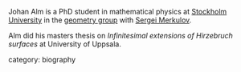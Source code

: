 Johan Alm is a PhD student in mathematical physics at [Stockholm University](http://www.su.se/) in the [geometry group](http://www2.math.su.se/matematik/geometri/research.html.en) with [Sergei Merkulov](http://www2.math.su.se/~sm/).

Alm did his masters thesis on _Infinitesimal extensions of Hirzebruch surfaces_ at University of Uppsala.

category: biography